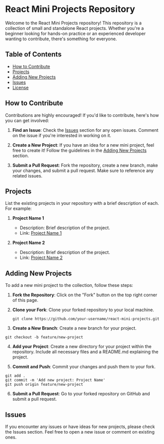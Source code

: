 # React Mini Projects Repository

Welcome to the React Mini Projects repository! This repository is a collection of small and standalone React projects. Whether you're a beginner looking for hands-on practice or an experienced developer wanting to contribute, there's something for everyone.

## Table of Contents
- [How to Contribute](#how-to-contribute)
- [Projects](#projects)
- [Adding New Projects](#adding-new-projects)
- [Issues](#issues)
- [License](#license)

## How to Contribute

Contributions are highly encouraged! If you'd like to contribute, here's how you can get involved:

1. **Find an Issue**: Check the [Issues](https://github.com/PranabKumarSahoo/react-mini-projects/issues) section for any open issues. Comment on the issue if you're interested in working on it.

2. **Create a New Project**: If you have an idea for a new mini project, feel free to create it! Follow the guidelines in the [Adding New Projects](#adding-new-projects) section.

3. **Submit a Pull Request**: Fork the repository, create a new branch, make your changes, and submit a pull request. Make sure to reference any related issues.

## Projects

List the existing projects in your repository with a brief description of each. For example:

1. **Project Name 1**
   - Description: Brief description of the project.
   - Link: [Project Name 1](link-to-project)

2. **Project Name 2**
   - Description: Brief description of the project.
   - Link: [Project Name 2](link-to-project)

## Adding New Projects

To add a new mini project to the collection, follow these steps:

1. **Fork the Repository**: Click on the "Fork" button on the top right corner of this page.

2. **Clone your Fork**: Clone your forked repository to your local machine.

   ```
   git clone https://github.com/your-username/react-mini-projects.git
   ```
   
3. **Create a New Branch**: Create a new branch for your project.

  ```
  git checkout -b feature/new-project
  ```

4. **Add your Project**: Create a new directory for your project within the repository. Include all necessary files and a README.md explaining the project.

5. **Commit and Push**: Commit your changes and push them to your fork.

  ```
  git add .
  git commit -m 'Add new project: Project Name'
  git push origin feature/new-project

  ```
6. **Submit a Pull Request**: Go to your forked repository on GitHub and submit a pull request.

## Issues
If you encounter any issues or have ideas for new projects, please check the Issues section. Feel free to open a new issue or comment on existing ones.
